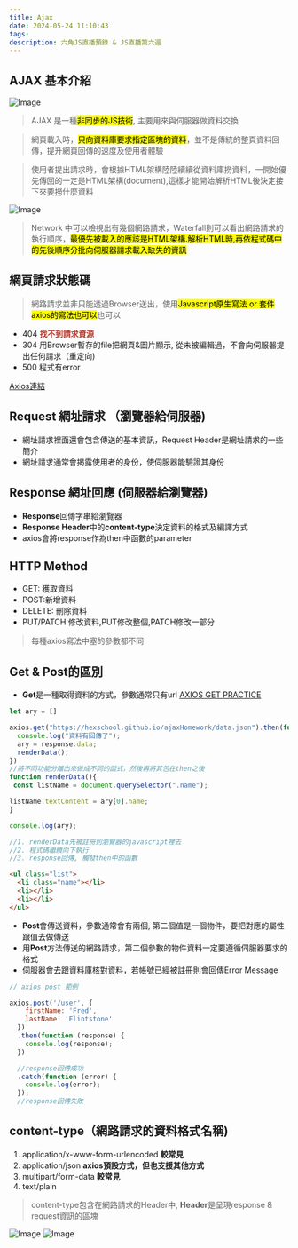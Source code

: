 ```yaml
---
title: Ajax
date: 2024-05-24 11:10:43
tags:
description: 六角JS直播預錄 & JS直播第六週
---
```

## AJAX 基本介紹

![Image](https://i.imgur.com/FbUrT8y.png)
> AJAX 是一種<mark>非同步的JS技術</mark>, 主要用來與伺服器做資料交換


>網頁載入時，<mark>只向資料庫要求指定區塊的資料</mark>，並不是傳統的整頁資料回傳，提升網頁回傳的速度及使用者體驗

>使用者提出請求時，會根據HTML架構陸陸續續從資料庫撈資料，一開始優先傳回的一定是HTML架構(document),這樣才能開始解析HTML後決定接下來要撈什麼資料

![Image](https://i.imgur.com/jQ95WL8.png)

>Network 中可以檢視出有幾個網路請求，Waterfall則可以看出網路請求的執行順序，<mark>最優先被載入的應該是HTML架構.解析HTML時,再依程式碼中的先後順序分批向伺服器請求載入缺失的資訊</mark>



## 網頁請求狀態碼

>網路請求並非只能透過Browser送出，使用<mark>Javascript原生寫法 or 套件axios的寫法也可以</mark>也可以

* 404 <span style="color:#B03A2E">**找不到請求資源**</span>
* 304 用Browser暫存的file把網頁&圖片顯示, 從未被編輯過，不會向伺服器提出任何請求（重定向)
* 500 程式有error


[Axios連結](https://github.com/axios/axios)

## Request 網址請求 （瀏覽器給伺服器)
* 網址請求裡面還會包含傳送的基本資訊，Request Header是網址請求的一些簡介
* 網址請求通常會揭露使用者的身份，使伺服器能驗證其身份

## Response 網址回應 (伺服器給瀏覽器)
* **Response**回傳字串給瀏覽器
* **Response Header**中的**content-type**決定資料的格式及編譯方式
* axios會將response作為then中函數的parameter

## HTTP Method

* GET: 獲取資料
* POST:新增資料
* DELETE: 刪除資料
* PUT/PATCH:修改資料,PUT修改整個,PATCH修改一部分

>每種axios寫法中塞的參數都不同

## Get & Post的區別
* **Get**是一種取得資料的方式，參數通常只有url
[AXIOS GET PRACTICE](https://codepen.io/gizelliang/pen/YzoNMqj)
```javascript
let ary = []

axios.get("https://hexschool.github.io/ajaxHomework/data.json").then(function(response){
  console.log("資料有回傳了");
  ary = response.data;
  renderData();
})
//將不同功能分離出來做成不同的函式，然後再將其包在then之後
function renderData(){
 const listName = document.querySelector(".name");

listName.textContent = ary[0].name;
}

console.log(ary);

//1. renderData先被註冊到瀏覽器的javascript裡去
//2. 程式碼繼續向下執行
//3. response回傳, 觸發then中的函數
```
```html
<ul class="list">
  <li class="name"></li>
  <li></li>
  <li></li>
</ul>
```

* **Post**會傳送資料，參數通常會有兩個, 第二個值是一個物件，要把對應的屬性跟值去做傳送
* 用**Post**方法傳送的網路請求，第二個參數的物件資料一定要遵循伺服器要求的格式
* 伺服器會去跟資料庫核對資料，若帳號已經被註冊則會回傳Error Message

```javascript
// axios post 範例

axios.post('/user', {
    firstName: 'Fred',
    lastName: 'Flintstone'
  })
  .then(function (response) {
    console.log(response);
  })

  //response回傳成功
  .catch(function (error) {
    console.log(error);
  });
  //response回傳失敗
```
## content-type（網路請求的資料格式名稱)
1. application/x-www-form-urlencoded **較常見**
2. application/json **axios預設方式，但也支援其他方式**
3. multipart/form-data **較常見**
4. text/plain

>content-type包含在網路請求的Header中, **Header**是呈現response & request資訊的區塊

![Image](https://i.imgur.com/KAGjOiQ.png)
![Image](https://i.imgur.com/4cXF04V.png)